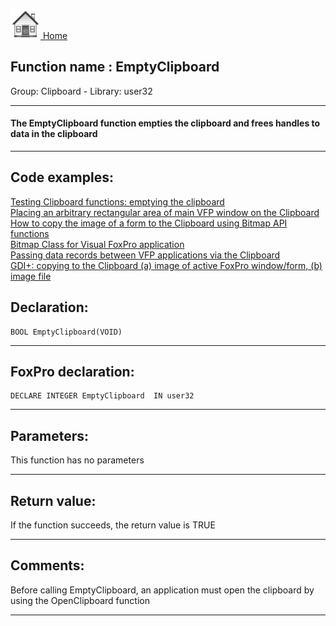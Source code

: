 [<img src="../../images/home.png"> Home ](https://github.com/VFPX/Win32API)  

## Function name : EmptyClipboard
Group: Clipboard - Library: user32    
***  


#### The EmptyClipboard function empties the clipboard and frees handles to data in the clipboard
***  


## Code examples:
[Testing Clipboard functions: emptying the clipboard](../../samples/sample_028.md)  
[Placing an arbitrary rectangular area of main VFP window on the Clipboard](../../samples/sample_081.md)  
[How to copy the image of a form to the Clipboard using Bitmap API functions](../../samples/sample_091.md)  
[Bitmap Class for Visual FoxPro application](../../samples/sample_295.md)  
[Passing data records between VFP applications via the Clipboard](../../samples/sample_346.md)  
[GDI+: copying to the Clipboard (a) image of active FoxPro window/form, (b) image file](../../samples/sample_457.md)  

## Declaration:
```foxpro  
BOOL EmptyClipboard(VOID)  
```  
***  


## FoxPro declaration:
```foxpro  
DECLARE INTEGER EmptyClipboard  IN user32  
```  
***  


## Parameters:
This function has no parameters  
***  


## Return value:
If the function succeeds, the return value is TRUE  
***  


## Comments:
Before calling EmptyClipboard, an application must open the clipboard by using the OpenClipboard function  
  
***  

